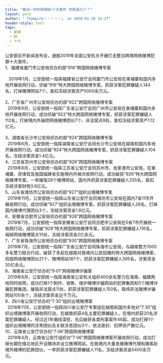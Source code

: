 ```yaml
---
title: "轰动一时的网络BC十大案件 你知道几个？"
layout: post
author: "「Vampire丶丶丶丶丶」 on 2020-01-20 14:27"
header-style: text
tags:
  - 新闻
  - BC
  - 十大
---
```


公安部召开新闻发布会，通报2019年全国公安机关开展打击整治跨境网络赌博犯罪十大案件。
<br>1、福建省厦门市公安局侦办的部“916”跨国网络赌博专案<br>
&nbsp; &nbsp;<br>&nbsp; &nbsp;2019年1月，公安部统一指挥福建省公安厅会同厦门市公安局在柬埔寨和国内多地开展收网行动，侦破“916”特大跨国网络赌博专案，抓获涉案犯罪嫌疑人144名，打掉赌博网站7个，查扣冻结涉案资产5000余万元。<br>
<br>
2、广东省广州市公安局侦办的部“922”跨国网络赌博专案
&nbsp; <br>&nbsp; 2019年9月，公安部统一指挥广东省公安厅会同广州市公安局在柬埔寨和国内多地开展收网行动，成功侦破“922”特大跨国网络赌博专案，抓获涉案犯罪嫌疑人112名，打掉境内外操控网络赌博团伙7个、非法窝点9处，查扣冻结涉案资产1.12亿元。<br>
<br>
3、湖南省长沙市公安局侦办的部“924”跨国网络赌博专案
<br>
&nbsp; 2019年6月，公安部统一指挥湖南省公安厅会同长沙市公安局在越南和国内多地开展收网行动，成功侦破“924”特大跨国网络赌博专案，抓获涉案犯罪嫌疑人104名，冻结涉案资金1.4亿元。
<br>
4、江苏省苏州市公安局侦办的部“926”跨国网络赌博专案
<br>
&nbsp; 2019年8月，公安部统一指挥江苏省公安厅会同苏州市、张家港市公安局，在柬埔寨、菲律宾及我国福建省实施境内外梯次收网行动，成功破获“926”特大跨国网络赌博专案，一举摧毁29个赌博网站，国内外抓获涉案犯罪嫌疑人335名，查扣冻结涉案财物3.6亿元。
<br>
5、山东省潍坊市公安局侦办的部“927”组织出境赌博专案
<br>
&nbsp; 2019年11月，公安部统一指挥山东省公安厅会同潍坊市公安局在国内7省11市开展收网行动，成功侦破“927”组织出境赌博专案，抓获涉案犯罪嫌疑人28名，打掉国内赌博代理团伙3个，冻结涉案资金1.6亿元。
<br>
6、安徽省合肥市公安局侦办的部“928”跨国网络赌博专案
<br>
&nbsp; 2019年7月，公安部统一指挥安徽省公安厅会同合肥市公安局在5省7市开展统一收网行动，成功侦破“928”特大跨国网络赌博专案，抓获涉案犯罪嫌疑人116名，端掉网络赌博窝点10处，冻结涉案资金2亿余元。
<br>
7、广东省珠海市公安局侦办的部“930”跨国网络赌博专案
<br>
&nbsp; 2019年7月，公安部统一指挥广东省公安厅会同珠海市公安局，与越南警方1000多名警力联合行动，破获了多起在越南对我境内公民招赌的特大跨国网络赌博案，捣毁网络赌博团伙21个、赌博网站187个，抓获涉案犯罪嫌疑人395名，涉案资金30亿余元。
<br>
8、海南省公安厅侦办的“9·01”网络赌博诈骗案
<br>
&nbsp; 2019年8月，公安部统一指挥海南省公安机关组织400余名警力在海南、福建两地同时收网，成功打掉1个制作、销售、维护赌博诈骗网站的犯罪集团和5个赌博诈骗犯罪集团，摧毁非法窝点11处，抓获涉案犯罪嫌疑人150名，取缔非法赌博诈骗网站100余个，冻结涉案资金近千万元。
<br>
9、四川省公安厅侦办的“7·30”组织出境赌博案
<br>
&nbsp; 2018年11月，公安部统一指挥四川省公安厅专案组在越南和国内多地对“7·30”组织出境赌博案开展收网行动，在越南抓获4名主要犯罪嫌疑人，在境内抓获20名涉案犯罪嫌疑人。经过近1年循线深挖，先后破获各类刑事案件46起，成功打掉1个组织出境赌博的涉黑团伙及关联涉恶团伙3个，依法查封、扣押资产数亿元。
<br>
10、云南省公安厅侦办的“7·06”跨国网络赌博案
<br>
&nbsp; 2019年4月，云南省公安厅组织对“7·06”跨国网络赌博案开展收网行动，成功打掉长期在缅北地区开设赌场并设立赌博网站，在我境内大量发展赌博代理和赌客赴境外赌博的犯罪团伙，一举抓获涉案犯罪嫌疑人11名，冻结涉案资金5400余万元。

